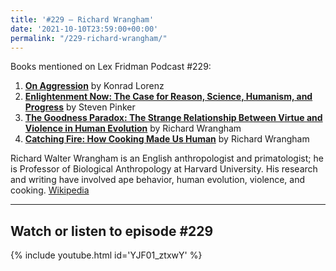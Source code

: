 ```yaml
---
title: '#229 – Richard Wrangham'
date: '2021-10-10T23:59:00+00:00'
permalink: "/229-richard-wrangham/"
---
```


Books mentioned on Lex Fridman Podcast #229:

1. <b><a href="https://amzn.to/3WgswgW" target="_blank" rel="sponsored noopener noreferrer">On Aggression</a></b> by Konrad Lorenz
2. <b><a href="https://amzn.to/3ZyO2jT" target="_blank" rel="sponsored noopener noreferrer">Enlightenment Now: The Case for Reason, Science, Humanism, and Progress</a></b> by Steven Pinker
3. <b><a href="https://amzn.to/3X7yylg" target="_blank" rel="sponsored noopener noreferrer">The Goodness Paradox: The Strange Relationship Between Virtue and Violence in Human Evolution</a></b> by Richard Wrangham
4. <b><a href="https://amzn.to/3X7yJwW" target="_blank" rel="sponsored noopener noreferrer">Catching Fire: How Cooking Made Us Human</a></b> by Richard Wrangham

<!--more-->

Richard Walter Wrangham is an English anthropologist and primatologist; he is Professor of Biological Anthropology at Harvard University. His research and writing have involved ape behavior, human evolution, violence, and cooking. <a href="https://en.wikipedia.org/wiki/Richard_Wrangham" target="_blank">Wikipedia</a>

- - - - - -

## Watch or listen to episode #229

{% include youtube.html id='YJF01_ztxwY' %}
